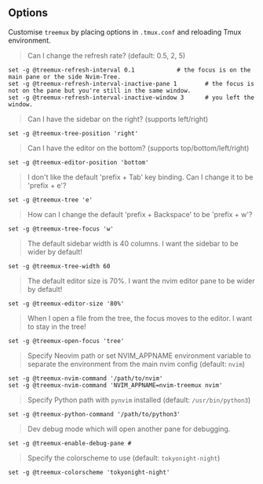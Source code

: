 ## Options

Customise `treemux` by placing options in `.tmux.conf` and reloading Tmux
environment.

> Can I change the refresh rate? (default: 0.5, 2, 5)

    set -g @treemux-refresh-interval 0.1			# the focus is on the main pane or the side Nvim-Tree.
    set -g @treemux-refresh-interval-inactive-pane 1		# the focus is not on the pane but you're still in the same window.
    set -g @treemux-refresh-interval-inactive-window 3		# you left the window.

> Can I have the sidebar on the right? (supports left/right)

    set -g @treemux-tree-position 'right'

> Can I have the editor on the bottom? (supports top/bottom/left/right)

    set -g @treemux-editor-position 'bottom'

> I don't like the default 'prefix + Tab' key binding. Can I change it to be
> 'prefix + e'?

    set -g @treemux-tree 'e'

> How can I change the default 'prefix + Backspace' to be 'prefix + w'?

    set -g @treemux-tree-focus 'w'

> The default sidebar width is 40 columns. I want the sidebar to be wider by
> default!

    set -g @treemux-tree-width 60

> The default editor size is 70%. I want the nvim editor pane to be wider by
> default!

    set -g @treemux-editor-size '80%'

> When I open a file from the tree, the focus moves to the editor. I want to
> stay in the tree!

    set -g @treemux-open-focus 'tree'

> Specify Neovim path or set NVIM_APPNAME environment variable to separate the environment from the main nvim config (default: `nvim`)

    set -g @treemux-nvim-command '/path/to/nvim'
    set -g @treemux-nvim-command 'NVIM_APPNAME=nvim-treemux nvim'

> Specify Python path with `pynvim` installed (default: `/usr/bin/python3`)

    set -g @treemux-python-command '/path/to/python3'

> Dev debug mode which will open another pane for debugging.

    set -g @treemux-enable-debug-pane #

> Specify the colorscheme to use (default: `tokyonight-night`)

    set -g @treemux-colorscheme 'tokyonight-night'
